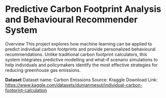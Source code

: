 # Predictive Carbon Footprint Analysis and Behavioural Recommender System

Overview
This project explores how machine learning can be applied to predict individual carbon footprints and provide personalized behavioural recommendations. Unlike traditional carbon footprint calculators, this system integrates predictive modelling and what-if scenario simulations to help individuals and policymakers identify the most effective strategies for reducing greenhouse gas emissions.

**Dataset**
Dataset name: Carbon Emissions
Source: Kraggle
Download Link: https://www.kaggle.com/datasets/dumanmesut/individual-carbon-footprint-calculation
